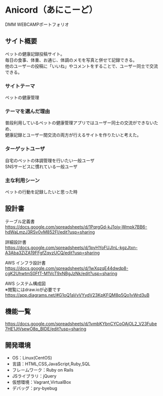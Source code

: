 # Anicord（あにこーど）
DMM WEBCAMPポートフォリオ 

## サイト概要
ペットの健康記録投稿サイト。  
毎日の食事、体重、お通じ、体調のメモを写真と併せて記録できる。  
他のユーザーの投稿に「いいね」やコメントをすることで、ユーザー同士で交流できる。  

### サイトテーマ
ペットの健康管理

### テーマを選んだ理由
普段利用しているペットの健康管理アプリではユーザー同士の交流ができないため、  
健康記録とユーザー間交流の両方が行えるサイトを作りたいと考えた。  

### ターゲットユーザ
自宅のペットの体調管理を行いたい一般ユーザ  
SNSサービスに慣れている一般ユーザ

### 主な利用シーン
ペットの行動を記録したいと思った時  

## 設計書  
テーブル定義書  
https://docs.google.com/spreadsheets/d/1PqrgGd-kJ1oiy-Wmpk7BB6-hdWaLmzJ3RSv0vM852FI/edit?usp=sharing  
  
詳細設計書  
https://docs.google.com/spreadsheets/d/1pvHYoFUJInL-kgzJtxn-A3Aba3ZjZA19FFgfZqyzUCQ/edit?usp=sharing
  
AWS インフラ設計書  
https://docs.google.com/spreadsheets/d/1wXqzqE44dwdp8-cgK2UhwtmS0FfT-M1VcT9xNBgJzNk/edit?usp=sharing  
  
AWS システム構成図  
※閲覧にはdraw.ioが必要です  
https://app.diagrams.net/#G1oQ1aVvVYydV23KpKFQM8p5Qo1vWrd3uB  

## 機能一覧
https://docs.google.com/spreadsheets/d/1vmbKYbnCYCoOAjOL2_V23Fube7HE1JtVsewO8p_BIDE/edit?usp=sharing

## 開発環境
- OS：Linux(CentOS)  
- 言語：HTML,CSS,JavaScript,Ruby,SQL  
- フレームワーク：Ruby on Rails  
- JSライブラリ：jQuery  
- 仮想環境：Vagrant,VirtualBox  
- デバッグ：pry-byebug  
